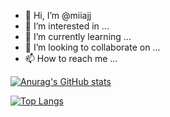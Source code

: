 - 👋 Hi, I’m @miiajj
- 👀 I’m interested in ...
- 🌱 I’m currently learning ...
- 💞️ I’m looking to collaborate on ...
- 📫 How to reach me ...


<!---
miiajj/miiajj is a ✨ special ✨ repository because its `README.md` (this file) appears on your GitHub profile.
You can click the Preview link to take a look at your changes.
--->
[![Anurag's GitHub stats](https://github-readme-stats.vercel.app/api?username=miiajj&show_icons=true&theme=dracula)](https://github.com/miiajj)

[![Top Langs](https://github-readme-stats.vercel.app/api/top-langs/?username=miiajj)](https://github.com/miiajj)
